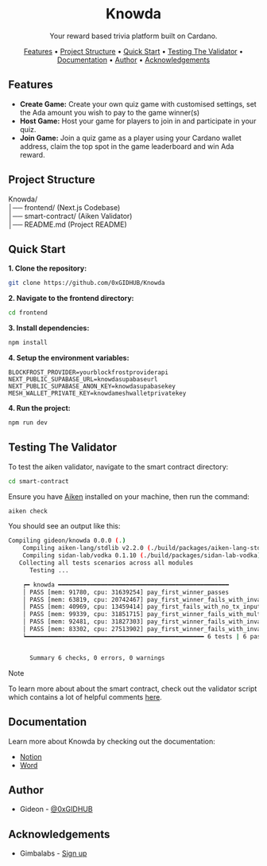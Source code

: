 <h1 align="center">
  Knowda
  <br>
</h1>
<p align="center">Your reward based trivia platform built on Cardano.</p>

<p align="center">
  <a href="#features">Features</a> •
  <a href="#project-structure">Project Structure</a> •
  <a href="#quick-start">Quick Start</a> •
  <a href="#testing-the-validator">Testing The Validator</a> •
  <a href="#documentation">Documentation</a> •
  <a href="#author">Author</a> •
  <a href="#acknowledgements">Acknowledgements</a>
</p>

## Features
- **Create Game:** Create your own quiz game with customised settings, set the Ada amount you wish to pay to the game winner(s)
- **Host Game:** Host your game for players to join in and participate in your quiz.
- **Join Game:** Join a quiz game as a player using your Cardano wallet address, claim the top spot in the game leaderboard and win Ada reward.

## Project Structure
Knowda/<br/>
│── frontend/  (Next.js Codebase)<br/>
│── smart-contract/ (Aiken Validator)<br/>
│── README.md (Project README)

## Quick Start

**1. Clone the repository:**
```bash
git clone https://github.com/0xGIDHUB/Knowda
```

**2. Navigate to the frontend directory:**
```bash
cd frontend
```

**3. Install dependencies:**
```bash
npm install
```

**4. Setup the environment variables:**
```
BLOCKFROST_PROVIDER=yourblockfrostproviderapi
NEXT_PUBLIC_SUPABASE_URL=knowdasupabaseurl
NEXT_PUBLIC_SUPABASE_ANON_KEY=knowdasupabasekey
MESH_WALLET_PRIVATE_KEY=knowdameshwalletprivatekey
```
**4. Run the project:**
```bash
npm run dev
```

## Testing The Validator
To test the aiken validator, navigate to the smart contract directory:
```bash
cd smart-contract
```
Ensure you have [Aiken](https://aiken-lang.org/installation-instructions) installed on your machine, then run the command:
```bash
aiken check
```
You should see an output like this:
```bash
Compiling gideon/knowda 0.0.0 (.)
    Compiling aiken-lang/stdlib v2.2.0 (./build/packages/aiken-lang-stdlib)
    Compiling sidan-lab/vodka 0.1.10 (./build/packages/sidan-lab-vodka)
   Collecting all tests scenarios across all modules
      Testing ...

    ┍━ knowda ━━━━━━━━━━━━━━━━━━━━━━━━━━━━━━━━━━━━━━━━━━━━━━━━
    │ PASS [mem: 91780, cpu: 31639254] pay_first_winner_passes
    │ PASS [mem: 63819, cpu: 20742467] pay_first_winner_fails_with_invalid_redeemer
    │ PASS [mem: 40969, cpu: 13459414] pay_first_fails_with_no_tx_input
    │ PASS [mem: 99339, cpu: 31851715] pay_first_winner_fails_with_multiple_input
    │ PASS [mem: 92481, cpu: 31827303] pay_first_winner_fails_with_invalid_ada_amount
    │ PASS [mem: 83302, cpu: 27513902] pay_first_winner_fails_with_invalid_tx_signer
    ┕━━━━━━━━━━━━━━━━━━━━━━━━━━━━━━━━━━━━━━━━━━━━━━━━━━ 6 tests | 6 passed | 0 failed


      Summary 6 checks, 0 errors, 0 warnings
```

> [!NOTE]
> To learn more about about the smart contract, check out the validator script which contains a lot of helpful comments [here](https://github.com/0xGIDHUB/Knowda/blob/main/smart-contract/validators/knowda.ak).


## Documentation
Learn more about Knowda by checking out the documentation:
+ [Notion](https://hill-desert-843.notion.site/Knowda-27a87d3170f780688143cc3fc46ce0fc?source=copy_link)
+ [Word](https://1drv.ms/w/c/d1bc433b580bd566/ER4tNzo-F_NNnKj_QnNYCjcBZk6nNbSZuzYeAd6s7Ncgxg)

## Author
+ Gideon - [@0xGIDHUB](https://github.com/0xGIDHUB)

## Acknowledgements
+ Gimbalabs - [Sign up](https://www.gimbalabs.com/)